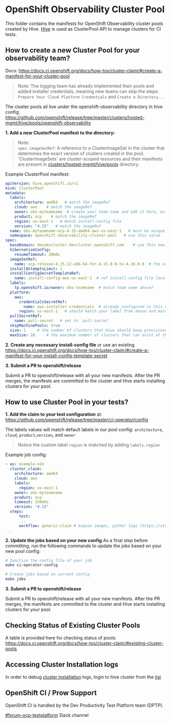 # OpenShift Observability Cluster Pool

This folder contains the manifests for OpenShift Observability cluster pools created by Hive. [Hive](https://github.com/openshift/hive) is used as ClusterPool API to manage clusters for CI tests.

## How to create a new Cluster Pool for your observability team?
Docs: https://docs.ci.openshift.org/docs/how-tos/cluster-claim/#create-a-manifest-for-your-cluster-pool

> Note:  The logging team has already implemented their pools and added installer credentials, meaning new teams can skip the steps: `Prepare Your Cloud Platform Credentials` and `Create a Directory...`

The cluster pools all live under the openshift-observability directory in hive config:  
https://github.com/openshift/release/tree/master/clusters/hosted-mgmt/hive/pools/openshift-observability

**1. Add a new ClusterPool manifest to the directory:** 

> Note:  
`spec.imageSetRef`: A reference to a ClusterImageSet in the cluster that determines the exact version of clusters created in the pool.
'ClusterImageSets' are cluster-scoped resources and their manifests are present in [clusters/hosted-mgmt/hive/pools](https://github.com/openshift/release/tree/master/clusters/hosted-mgmt/hive/pools) directory.


Example ClusterPool manifest:
```yaml
apiVersion: hive.openshift.io/v1
kind: ClusterPool
metadata:
  labels:
    architecture: amd64   # match the imageRef
    cloud: aws    # match the imageRef
    owner: obs-myteamname  # create your team name and add it here, ex: obs-logging
    product: ocp    # match the imageRef
    region: us-east-1   # match install-config file
    version: "4.15"   # match the imageRef
  name: obs-myteamname-ocp-4-15-amd64-aws-us-east-1   # must be unique and should describe your labels above
  namespace: openshift-observability-cluster-pool   # use this value 
spec:
  baseDomain: devobscluster.devcluster.openshift.com    # use this new base domain for all clusters, should match install-config
  hibernationConfig:
    resumeTimeout: 20m0s
  imageSetRef:
    name: ocp-release-4.15.12-x86-64-for-4.15.0-0-to-4.16.0-0  # the name of the imageSet which determines the image to install the cluster
  installAttemptsLimit: 1
  installConfigSecretTemplateRef:
    name: install-config-aws-us-east-1  # ref install-config file located in this directory
  labels:
    tp.openshift.io/owner: obs-teamname  # match team name above?
  platform:
    aws:
      credentialsSecretRef:
        name: aws-installer-credentials  # already configured in this namespace, use `aws-installer-credentials`
      region: us-east-1   # should match your label from above and match the region from the install config
  pullSecretRef:
    name: pull-secret   # set to `pull-secret`
  skipMachinePools: true
  size: 1     # the number of clusters that Hive should keep provisioned and waiting for use.
  maxSize: 10     # the maximum number of clusters that can exist at the same time.
```

**2. Create any necessary install-config file** or use an existing
https://docs.ci.openshift.org/docs/how-tos/cluster-claim/#create-a-manifest-for-your-install-config-template-secret

**3. Submit a PR to openshift/release**

Submit a PR to openshift/release with all your new manifests. After the PR merges, the manifests are committed to the cluster and Hive starts installing clusters for your pool.


## How to use Cluster Pool in your tests?

**1. Add the claim to your test configuration** at: https://github.com/openshift/release/tree/master/ci-operator/config  

The labels values will match default labels in our pool config:
`architecture`, `cloud`, `product`,`version`, and `owner`
> Notice the custom label `region` is matched by adding `labels.region`

Example job config:
```yaml
- as: example-e2e
  cluster_claim:
    architecture: amd64
    cloud: aws
    labels:
      region: us-east-1
    owner: obs-myteamname
    product: ocp
    timeout: 1h0m0s
    version: "4.15"
  steps:
      test:
      ...
      workflow: generic-claim # expose images, gather logs (https://steps.ci.openshift.org/workflow/generic-claim)  
...
```

**2. Update the jobs based on your new config**
As a final step before committing, run the following commands to update the jobs based on your new pool config:

```bash
# Sanitize the config file of your job
make ci-operator-config

# Create jobs based on current config
make jobs
```
**3. Submit a PR to openshift/release**

Submit a PR to openshift/release with all your new manifests. After the PR merges, the manifests are committed to the cluster and Hive starts installing clusters for your pool.


## Checking Status of Existing Cluster Pools
A table is provided here for checking status of pools:    https://docs.ci.openshift.org/docs/how-tos/cluster-claim/#existing-cluster-pools


## Accessing Cluster Installation logs

In order to debug [cluster installation](https://docs.ci.openshift.org/docs/how-tos/cluster-claim/#troubleshooting-cluster-pools) logs, login to hive cluster from the [list](https://docs.ci.openshift.org/docs/getting-started/useful-links/#clusters)

## OpenShift CI / Prow Support

OpenShift CI is handled by the Dev Productivity Test Platform team (DPTP).

[#forum-ocp-testplatform](https://redhat-internal.slack.com/archives/CBN38N3MW) Slack channel

